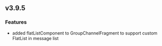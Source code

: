 ## v3.9.5

### Features
- added flatListComponent to GroupChannelFragment to support custom FlatList in message list

